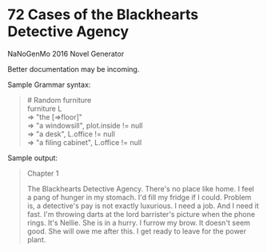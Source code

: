 # 72 Cases of the Blackhearts Detective Agency
NaNoGenMo 2016 Novel Generator

Better documentation may be incoming.

Sample Grammar syntax:
<blockquote>
# Random furniture<br>
furniture L<br>
=> "the [=>floor]"<br>
=> "a windowsill", plot.inside != null<br>
=> "a desk", L.office != null<br>
=> "a filing cabinet", L.office != null<br>
</blockquote>

Sample output:
<blockquote>
Chapter 1<br>

The Blackhearts Detective Agency. There's no place like home. I feel a pang of hunger in my stomach. I'd fill my fridge if I could. Problem is, a detective's pay is not exactly luxurious. I need a job. And I need it fast. I'm throwing darts at the lord barrister's picture when the phone rings. It's Nellie. She is in a hurry. I furrow my brow. It doesn't seem good. She will owe me after this. I get ready to leave for the power plant.
</blockquote>
